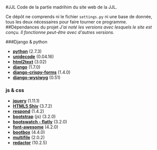 #JJL
Code de la partie madrihim du site web de la JJL.

Ce dépôt ne comprends ni le fichier `settings.py` ni une base de donnée, tous les deux nécessaires pour faire tourner ce programme.
##Dépendances du projet
*J'ai noté les versions avec lesquels le site est conçu. Il fonctionne peut-être avec d'autres versions.*

###Django & python
- **[python](http://python.org)** (2.7.3)
- **[unidecode](https://pypi.python.org/pypi/Unidecode)** (0.04.16)
- **[html2text](https://github.com/aaronsw/html2text)** (3.02)
- **[django](https://djangoproject.com)** (1.7.0)
- **[django-crispy-forms](https://github.com/maraujop/django-crispy-forms)** (1.4.0)
- **[django-wysiwyg](https://github.com/pydanny/django-wysiwyg)** (0.51)

### js & css
- **[jquery](https://jquery.org)** (1.11.1)
- **[HTML5 Shiv](https://code.google.com/p/html5shiv/)** (3.7.2)
- **[respond](https://github.com/scottjehl/Respond)** (1.4.2)
- **[bootstrap](http://getbootstrap.com)** (js) (3.2.0)
- **[bootswatch - flatly](http://bootswatch.com/flatly)** (3.2.0)
- **[font-awesome](http://fontawesome.io)** (4.2.0)
- **[bootbox](http://bootboxjs.com)** (4.4.0)
- **[multifile](https://github.com/fyneworks/multifile)** (2.0.2)
- **[redactor](http://imperavi.com/redactor)** (10.2.5)
